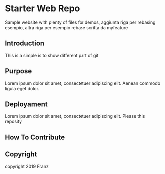 # Starter Web Repo

Sample website with plenty of files for demos, aggiunta riga per rebasing esempio, altra riga per esempio rebase scritta da myfeature

## Introduction

This is a simple is to show different part of git

## Purpose

Lorem ipsum dolor sit amet, consectetuer adipiscing elit. Aenean commodo ligula eget dolor. 

## Deployament

Lorem ipsum dolor sit amet, consectetuer adipiscing elit.
Please this reposity

## How To Contribute

## Copyright

copyright 2019 Franz